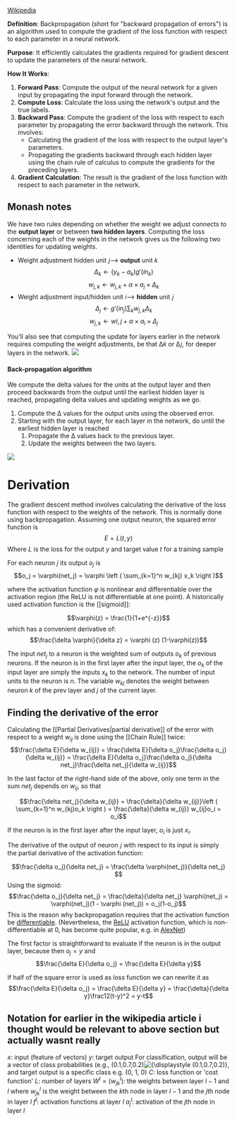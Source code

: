 [Wikipedia](https://en.wikipedia.org/wiki/Backpropagation)

**Definition**: 
Backpropagation (short for "backward propagation of errors") is an algorithm used to compute the gradient of the loss function with respect to each parameter in a neural network.

**Purpose**: 
It efficiently calculates the gradients required for gradient descent to update the parameters of the neural network.

**How It Works**:
1. **Forward Pass**: Compute the output of the neural network for a given input by propagating the input forward through the network.
2. **Compute Loss**: Calculate the loss using the network's output and the true labels.
3. **Backward Pass**: Compute the gradient of the loss with respect to each parameter by propagating the error backward through the network. This involves:
   - Calculating the gradient of the loss with respect to the output layer's parameters.
   - Propagating the gradients backward through each hidden layer using the chain rule of calculus to compute the gradients for the preceding layers.
4. **Gradient Calculation**: The result is the gradient of the loss function with respect to each parameter in the network.

## Monash notes

We have two rules depending on whether the weight we adjust connects to the **output layer** or between **two hidden layers**. Computing the loss concerning each of the weights in the network gives us the following two identities for updating weights.

- Weight adjustment hidden unit 𝑗⟶ **output** unit 𝑘
$$\Delta_k \leftarrow (y_k - a_k)g'(in_k)$$
$$w_{j,k} \leftarrow w_{j,k} + \alpha \times a_j \times \Delta_k$$
- Weight adjustment input/hidden unit 𝑖⟶ **hidden** unit 𝑗
$$\Delta_j \leftarrow g'(in_j)\sum_k w_{j,k}\Delta_k$$
$$w_{j,k} \leftarrow w{i,j} + \alpha \times a_i \times \Delta_j$$

You’ll also see that computing the update for layers earlier in the network requires computing the weight adjustments, be that Δ𝑘 or Δ𝑗, for deeper layers in the network.
![](../../../../meri-public/garden/dc23c73eeaba9880c32b3841a76052af.png)

#### Back-propagation algorithm

We compute the delta values for the units at the output layer and then proceed backwards from the output until the earliest hidden layer is reached, propagating delta values and updating weights as we go.  

1. Compute the Δ values for the output units using the observed error.
2. Starting with the output layer, for each layer in the network, do until the earliest hidden layer is reached
	1. Propagate the Δ values back to the previous layer.
	2. Update the weights between the two layers.
	
![](../../../../meri-public/garden/fe1c727e384b608339dd8ade71d8803c.png)


# Derivation

The gradient descent method involves calculating the derivative of the loss function with respect to the weights of the network. This is normally done using backpropagation. Assuming one output neuron, the squared error function is
$$E = L(t,y)$$
Where $L$ is the loss for the output $y$ and target value $t$ for a training sample

For each neuron $j$ its output $o_j$ is
$$o_j = \varphi(net_j) = \varphi \left ( \sum_{k=1}^n w_{kj} x_k \right )$$

where the activation function $\varphi$ is nonlinear and differentiable over the activation region (the ReLU is not differentiable at one point). A historically used activation function is the [[sigmoid]]:

$$\varphi(z) = \frac{1}{1+e^{-z}}$$
which has a convenient derivative of:
$$\frac{\delta \varphi}{\delta z} = \varphi (z) (1-\varphi(z))$$

The input $net_j$ to a neuron is the weighted sum of outputs $o_k$ of previous neurons. If the neuron is in the first layer after the input layer, the $o_k$ of the input layer are simply the inputs $x_k$ to the network. The number of input units to the neuron is $n$. The variable $w_{kj}$ denotes the weight between neuron $k$ of the prev layer and $j$ of the current layer.
## Finding the derivative of the error

Calculating the [[Partial Derivatives|partial derivative]] of the error with respect to a weight $w_{ij}$ is done using the [[Chain Rule]] twice:
$$\frac{\delta E}{\delta w_{ij}} = \frac{\delta E}{\delta o_j}\frac{\delta o_j}{\delta w_{ij}} = \frac{\delta E}{\delta o_j}\frac{\delta o_j}{\delta net_j}\frac{\delta net_j}{\delta w_{ij}}$$

In the last factor of the right-hand side of the above, only one term in the sum $net_j$ depends on $w_{ij}$, so that

$$\frac{\delta net_j}{\delta w_{ij}} = \frac{\delta}{\delta w_{ij}}\left ( \sum_{k=1}^n w_{kj}o_k \right ) = \frac{\delta}{\delta w_{ij}} w_{ij}o_i = o_i$$

If the neuron is in the first layer after the input layer, $o_i$ is just $x_i$.

The derivative of the output of neuron 𝑗 with respect to its input is simply the partial derivative of the activation function:

$$\frac{\delta o_j}{\delta net_j} = \frac{\delta \varphi(net_j)}{\delta net_j} $$
Using the sigmoid:
$$\frac{\delta o_j}{\delta net_j} = \frac{\delta}{\delta net_j} \varphi(net_j) = \varphi(net_j)(1 - \varphi (net_j)) = o_j(1-o_j)$$
This is the reason why backpropagation requires that the activation function be [differentiable](https://en.wikipedia.org/wiki/Differentiable_function "Differentiable function"). (Nevertheless, the [ReLU](https://en.wikipedia.org/wiki/ReLU "ReLU") activation function, which is non-differentiable at 0, has become quite popular, e.g. in [AlexNet](https://en.wikipedia.org/wiki/AlexNet "AlexNet"))

The first factor is straightforward to evaluate if the neuron is in the output layer, because then $o_j = y$ and
$$\frac{\delta E}{\delta o_j} = \frac{\delta E}{\delta y}$$

If half of the square error is used as loss function we can rewrite it as
$$\frac{\delta E}{\delta o_j} = \frac{\delta E}{\delta y} = \frac{\delta}{\delta y}\frac12(t-y)^2 = y-t$$

## Notation for earlier in the wikipedia article i thought would be relevant to above section but actually wasnt really

$x$: input (feature of vectors)
$y$: target output
	For classification, output will be a vector of class probabilities (e.g., (0.1,0.7,0.2)![{\displaystyle (0.1,0.7,0.2)}](https://wikimedia.org/api/rest_v1/media/math/render/svg/fbb2f54392fb76b6dea26425e24447bf2c48cc94), and target output is a specific class e.g. (0, 1, 0)
$C$: loss function or 'cost function'
$L$: number of layers
$W^l = (w^l_{jk})$: the weights between layer $l-1$ and $l$ where $w^l_{jk}$ is the weight between the $k$th node in layer $l-1$ and the $j$th node in layer $l$
$f^l$: activation functions at layer $l$ 
$a^l_j$: activation of the $j$th node in layer $l$
